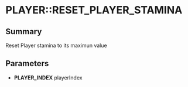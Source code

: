 # PLAYER::RESET_PLAYER_STAMINA

## Summary
Reset Player stamina to its maximun value

## Parameters
* **PLAYER_INDEX** playerIndex